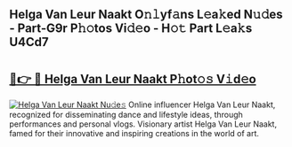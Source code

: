 ## Helga Van Leur Naakt O𝚗𝚕yf𝚊ns L𝚎a𝚔ed N𝚞𝚍es - Part-G9r P𝚑𝚘tos Vi𝚍𝚎o - H𝚘𝚝 Part L𝚎a𝚔s U4Cd7

# <h2><a href="http://kf4snz.oniu.top/?m=Helga+Van+Leur+Naakt">🔗👉 🔴 Helga Van Leur Naakt P𝚑ot𝚘𝚜 V𝚒d𝚎o</a></h2>

[![Helga Van Leur Naakt Nu𝚍e𝚜](https://i.imgur.com/0qMVB7G.gif)](http://kf4snz.oniu.top/?m=Helga+Van+Leur+Naakt)
Online influencer Helga Van Leur Naakt, recognized for disseminating dance and lifestyle ideas, through performances and personal vlogs. Visionary artist Helga Van Leur Naakt, famed for their innovative and inspiring creations in the world of art.  
